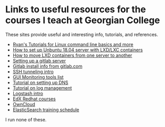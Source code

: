 # Links to useful resources for the courses I teach at Georgian College

These sites provide useful and interesting info, tutorials, and references.

* [Ryan's Tutorials for Linux command line basics and more](ryanstutorials.net)
* [How to set up Unbuntu 18.04 server with LXD/LXC containers](https://www.youtube.com/watch?v=5llPvZTuy5s)
* [How to move LXD containers from one server to another](https://www.cyberciti.biz/faq/how-to-movemigrate-lxd-vm-to-another-host-on-linux/)
* [Setting up a gitlab server](https://www.linux.com/learn/how-run-your-own-git-server)
* [Gitlab install info from gitlab.com](https://about.gitlab.com/installation/#ubuntu)
* [SSH tunneling intro](https://namc.in/2018-06-26-ssh-port-forwarding)
* [GUI Monitoring tools list](https://haydenjames.io/free-linux-server-monitoring-apm-sysadmins/)
* [Tutorial on setting up DNS](https://likegeeks.com/linux-dns-server/)
* [Tutorial on log management](https://likegeeks.com/linux-syslog-server-log-management/)
* [Logstash intro](https://www.elastic.co/blog/a-practical-introduction-to-logstash)
* [EdX Redhat courses](https://www.edx.org/school/red-hat)
* [OwnCloud](https://owncloud.org)
* [ElasticSearch training schedule](https://training.elastic.co/location/VirtualTimeZone_CST/CDT)

I run none of these.
